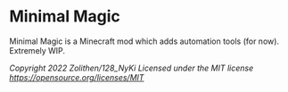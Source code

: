 # Minimal Magic
Minimal Magic is a Minecraft mod which adds automation tools (for now). Extremely WIP.

_Copyright 2022 Zolithen/128_NyKi Licensed under the MIT license https://opensource.org/licenses/MIT_
